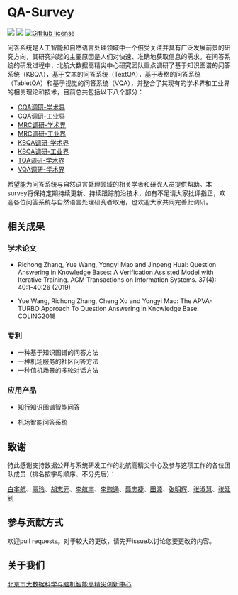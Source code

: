 # QA-Survey

![](https://img.shields.io/github/last-commit/BDBC-KG-NLP/QA-Survey?color=blue) ![](https://img.shields.io/badge/PRs-Welcome-brightgreen) [![GitHub license](https://img.shields.io/github/license/BDBC-KG-NLP/QA-Survey?color=red)](https://github.com/BDBC-KG-NLP/QA-Survey/blob/master/LICENSE)

问答系统是人工智能和自然语言处理领域中一个倍受关注并具有广泛发展前景的研究方向，其研究兴起的主要原因是人们对快速、准确地获取信息的需求。在问答系统的研发过程中，北航大数据高精尖中心研究团队重点调研了基于知识图谱的问答系统（KBQA），基于文本的问答系统（TextQA），基于表格的问答系统（TabletQA）和基于视觉的问答系统（VQA），并整合了其现有的学术界和工业界的相关理论和技术，目前总共包括以下八个部分：

- [CQA调研-学术界](https://github.com/BDBC-KG-NLP/QA-Survey/blob/master/CQA%E8%B0%83%E7%A0%94-%E5%AD%A6%E6%9C%AF%E7%95%8C.md)
- [CQA调研-工业界](https://github.com/BDBC-KG-NLP/QA-Survey/blob/master/CQA%E8%B0%83%E7%A0%94-%E5%B7%A5%E4%B8%9A%E7%95%8C.md)
- [MRC调研-学术界](https://github.com/BDBC-KG-NLP/QA-Survey/blob/master/MRC%E8%B0%83%E7%A0%94-%E5%AD%A6%E6%9C%AF%E7%95%8C.md)
- [MRC调研-工业界](https://github.com/BDBC-KG-NLP/QA-Survey/blob/master/MRC%E8%B0%83%E7%A0%94-%E5%B7%A5%E4%B8%9A%E7%95%8C.md)
- [KBQA调研-学术界](https://github.com/BDBC-KG-NLP/QA-Survey/blob/master/KBQA%E8%B0%83%E7%A0%94-%E5%AD%A6%E6%9C%AF%E7%95%8C.md)
- [KBQA调研-工业界](https://github.com/BDBC-KG-NLP/QA-Survey/blob/master/KBQA%E8%B0%83%E7%A0%94-%E5%B7%A5%E4%B8%9A%E7%95%8C.md)
- [TQA调研-学术界](https://github.com/BDBC-KG-NLP/QA-Survey/blob/master/TQA%E8%B0%83%E7%A0%94-%E5%AD%A6%E6%9C%AF%E7%95%8C.md)
- [VQA调研-学术界](https://github.com/BDBC-KG-NLP/QA-Survey/blob/master/VQA%E8%B0%83%E7%A0%94-%E5%AD%A6%E6%9C%AF%E7%95%8C.md)

希望能为问答系统与自然语言处理领域的相关学者和研究人员提供帮助。本survey将保持定期持续更新、持续跟踪前沿技术，如有不足请大家批评指正，欢迎各位问答系统与自然语言处理研究者取用，也欢迎大家共同完善此调研。

## 相关成果

### 学术论文

- Richong Zhang, Yue Wang, Yongyi Mao and Jinpeng Huai: Question Answering in Knowledge Bases: A Verification Assisted Model with Iterative Training. ACM Transactions on Information Systems. 37(4): 40:1-40:26 (2019)

- Yue Wang, Richong Zhang, Cheng Xu and Yongyi Mao: The APVA-TURBO Approach To Question Answering in Knowledge Base. COLING2018

###  专利

- 一种基于知识图谱的问答方法
- 一种机场服务的社区问答方法
- 一种值机场景的多轮对话方法

### 应用产品

- [知行知识图谱智能问答](https://www.actkg.com/search/)

- 机场智能问答系统

## 致谢
特此感谢支持数据公开与系统研发工作的北航高精尖中心及参与这项工作的各位团队成员（排名按字母顺序、不分先后）：

[白宇航](https://github.com/lemonadeseason)、[鬲玲](https://github.com/geling114)、[胡志元](https://github.com/zhiyuanhubj)、[李航宇](https://github.com/lhy9816)、[李喣通](https://github.com/Leext)、[聂志捷](https://github.com/Arthurizijar)、[田源](https://github.com/xzwj)、[张明辉](https://github.com/bigapple716)、[张淑慧](https://github.com/Hillary060)、[张延钊](https://github.com/zyznull)

## 参与贡献方式
欢迎pull requests。对于较大的更改，请先开issue以讨论您要更改的内容。

## 关于我们
[北京市大数据科学与脑机智能高精尖创新中心](http://bdbc.buaa.edu.cn/?lang=zh)

